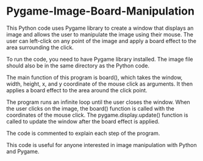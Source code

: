 # Pygame-Image-Board-Manipulation

This Python code uses Pygame library to create a window that displays an image and allows the user to manipulate the image using their mouse. The user can left-click on any point of the image and apply a board effect to the area surrounding the click.

To run the code, you need to have Pygame library installed. The image file should also be in the same directory as the Python code.

The main function of this program is board(), which takes the window, width, height, x, and y coordinate of the mouse click as arguments. It then applies a board effect to the area around the click point.

The program runs an infinite loop until the user closes the window. When the user clicks on the image, the board() function is called with the coordinates of the mouse click. The pygame.display.update() function is called to update the window after the board effect is applied.

The code is commented to explain each step of the program.

This code is useful for anyone interested in image manipulation with Python and Pygame.
